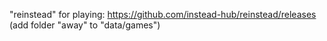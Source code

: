 "reinstead" for playing:
https://github.com/instead-hub/reinstead/releases
(add folder "away" to "data/games")

